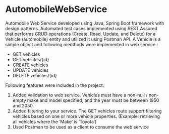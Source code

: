 # AutomobileWebService
Automobile Web Service developed using Java, Spring Boot framework with design patterns. Automated test cases implemented using REST Assured that performs CRUD operations (Create, Read, Update, and Delete) for a Vehicle (automobile) entity and utilized it using Postman API.
A Vehicle is a simple object and following menthods were implemented in web service :

* GET vehicles <br />
* GET vehicles/{id} <br />
* CREATE vehicles <br />
* UPDATE vehicles <br />
* DELETE vehicles/{id}

Following features were included in the project:
1) Added validation to web service.
Vehicles must have a non-null / non-empty make and model specified, and the year must be between 1950 and 2050.
2) Added filtering to your service.
The GET vehicles route support filtering vehicles based on one or more vehicle properties. (Example: retrieving all vehicles where the ‘Make’ is ‘Toyota’)
3) Used Postman to be used as a client to consume the web service

